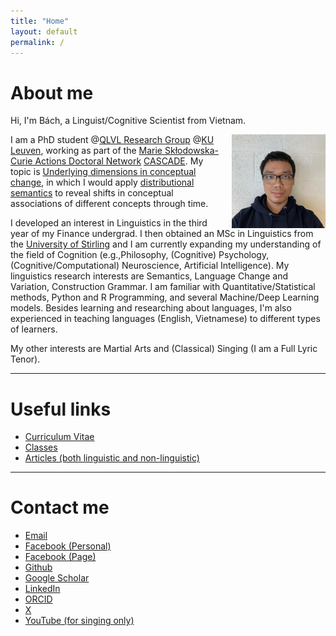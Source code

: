```yaml
---
title: "Home"
layout: default
permalink: /
---
```


# About me 

Hi, I'm Bách, a Linguist/Cognitive Scientist from Vietnam.
<!-- This doesn't need the helper for picture embedding-->
<img src="assets/media/index/Mugshot.jpg" alt="Mugshot" style="float: right; margin-left: 20px; width: 150px; height: auto;">

I am a PhD student @[QLVL Research Group](https://www.arts.kuleuven.be/ling/qlvl) @[KU Leuven](https://www.kuleuven.be/kuleuven), working as part of the [Marie Skłodowska-Curie Actions Doctoral Network](https://marie-sklodowska-curie-actions.ec.europa.eu/actions/doctoral-networks) [CASCADE](https://www.horizoncascade.net/). My topic is [Underlying dimensions in conceptual change](https://www.horizoncascade.net/phd4/), in which I would apply [distributional semantics](https://en.wikipedia.org/wiki/Distributional_semantics#:~:text=Distributional%20semantics%20is%20a%20research,large%20samples%20of%20language%20data.) to reveal shifts in conceptual associations of different concepts through time.

I developed an interest in Linguistics in the third year of my Finance undergrad. I then obtained an MSc in Linguistics from the [University of Stirling](https://www.stir.ac.uk/) and I am currently expanding my understanding of the field of Cognition (e.g.,Philosophy, (Cognitive) Psychology, (Cognitive/Computational) Neuroscience, Artificial Intelligence). My linguistics research interests are Semantics, Language Change and Variation, Construction Grammar. I am familiar with Quantitative/Statistical methods, Python and R Programming, and several Machine/Deep Learning models. Besides learning and researching about languages, I'm also experienced in teaching languages (English, Vietnamese) to different types of learners. 

My other interests are Martial Arts and (Classical) Singing (I am a Full Lyric Tenor).

---

# Useful links

- [Curriculum Vitae](cv.md)
- [Classes](classes.md)
- [Articles (both linguistic and non-linguistic)](articles.md)

---

# Contact me

- [Email](mailto:phantatbach@gmail.com)
- [Facebook (Personal)](https://facebook.com/phantatbach)
- [Facebook (Page)](https://www.facebook.com/bachclasses)
- [Github](https://github.com/phantatbach)
- [Google Scholar](https://scholar.google.com/citations?user=wqWxx7wAAAAJ&hl=en)
- [LinkedIn](https://linkedin.com/in/phantatbach)
- [ORCID](https://orcid.org/0000-0002-8216-4978)
- [X](https://x.com/phantatbach)
- [YouTube (for singing only)](https://youtube.com/@phantatbach)


